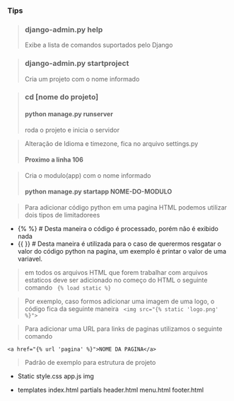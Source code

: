 ### Tips
> ### django-admin.py help 
> Exibe a lista de comandos suportados pelo Django

> ### django-admin.py startproject <nome do projeto>
> Cria um projeto com o nome informado

>### cd [nome do projeto]
> #### python manage.py runserver
> roda o projeto e inicia o servidor 

> Alteração de Idioma e timezone, fica no arquivo settings.py
> #### Proximo a linha 106


> Cria o modulo(app) com o nome informado
> #### python manage.py startapp NOME-DO-MODULO

> Para adicionar código python em uma pagina HTML podemos utilizar dois tipos de limitadorees
- {% <codigopython> %} # Desta maneira o código é processado, porém não é exibido nada
- {{ <codigopython> }} # Desta maneira é utilizada para o caso de querermos resgatar o valor do código python na pagina, um exemplo é printar o valor de uma variavel.
> em todos os arquivos HTML que forem trabalhar com arquivos estaticos deve ser adicionado no começo do HTML o seguinte comando
``` {% load static %}```

>Por exemplo, caso formos adicionar uma imagem de uma logo, o código fica da seguinte maneira
`` <img src="{% static 'logo.png' %}">``

> Para adicionar uma URL para links de paginas utilizamos o seguinte comando

``<a href="{% url 'pagina' %}">NOME DA PAGINA</a>``



> Padrão de exemplo para estrutura de projeto
- Static
    style.css
    app.js
    img

- templates
    index.html
    partials
        header.html
        menu.html
        footer.html 